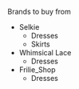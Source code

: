 Brands to buy from
* Selkie
    * Dresses
    * Skirts
* Whimsical Lace
    * Dresses
* Frilie_Shop
    * Dresses
